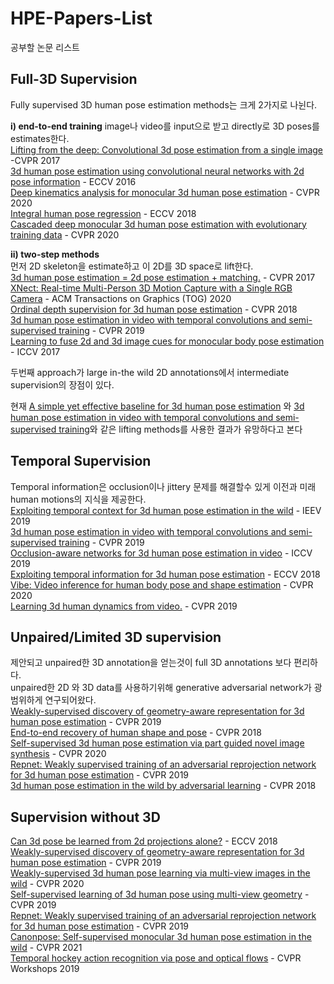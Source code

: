 # HPE-Papers-List
공부할 논문 리스트


## Full-3D Supervision
Fully supervised 3D human pose estimation methods는 크게 2가지로 나뉜다.  

**i) end-to-end training**
 image나 video를 input으로 받고 directly로 3D poses를 estimates한다.  
 [Lifting from the deep: Convolutional 3d pose estimation from a single image](https://openaccess.thecvf.com/content_cvpr_2017/papers/Tome_Lifting_From_the_CVPR_2017_paper.pdf) -CVPR 2017   
 [3d human pose estimation using convolutional neural networks with 2d pose information](https://link.springer.com/content/pdf/10.1007/978-3-319-49409-8_15.pdf) - ECCV 2016   
 [Deep kinematics analysis for monocular 3d human pose estimation](https://openaccess.thecvf.com/content_CVPR_2020/papers/Xu_Deep_Kinematics_Analysis_for_Monocular_3D_Human_Pose_Estimation_CVPR_2020_paper.pdf) - CVPR 2020  
 [Integral human pose regression](https://openaccess.thecvf.com/content_ECCV_2018/papers/Xiao_Sun_Integral_Human_Pose_ECCV_2018_paper.pdf) - ECCV 2018  
 [Cascaded deep monocular 3d human pose estimation with evolutionary training data](https://openaccess.thecvf.com/content_CVPR_2020/papers/Li_Cascaded_Deep_Monocular_3D_Human_Pose_Estimation_With_Evolutionary_Training_CVPR_2020_paper.pdf) - CVPR 2020  

**ii) two-step methods**  
 먼저 2D skeleton을 estimate하고 이 2D를 3D space로 lift한다.   
  [3d human pose estimation = 2d pose estimation + matching.](https://openaccess.thecvf.com/content_cvpr_2017/papers/Chen_3D_Human_Pose_CVPR_2017_paper.pdf) - CVPR 2017  
  [XNect: Real-time Multi-Person 3D Motion Capture with a Single RGB Camera](https://dl.acm.org/doi/pdf/10.1145/3386569.3392410) - ACM Transactions on Graphics (TOG) 2020  
  [Ordinal depth supervision for 3d human pose estimation](https://openaccess.thecvf.com/content_cvpr_2018/papers/Pavlakos_Ordinal_Depth_Supervision_CVPR_2018_paper.pdf) - CVPR 2018   
  [3d human pose estimation in video with temporal convolutions and semi-supervised training](https://openaccess.thecvf.com/content_CVPR_2019/papers/Pavllo_3D_Human_Pose_Estimation_in_Video_With_Temporal_Convolutions_and_CVPR_2019_paper.pdf) - CVPR 2019  
  [Learning to fuse 2d and 3d image cues for monocular body pose estimation](https://openaccess.thecvf.com/content_ICCV_2017/papers/Tekin_Learning_to_Fuse_ICCV_2017_paper.pdf) - ICCV 2017  

두번째 approach가 large in-the wild 2D annotations에서 intermediate supervision의 장점이 있다.

현재 [A simple yet effective baseline for 3d human pose estimation](https://openaccess.thecvf.com/content_ICCV_2017/papers/Martinez_A_Simple_yet_ICCV_2017_paper.pdf) 와 [3d human pose estimation in video with temporal convolutions and semi-supervised training](https://openaccess.thecvf.com/content_CVPR_2019/papers/Pavllo_3D_Human_Pose_Estimation_in_Video_With_Temporal_Convolutions_and_CVPR_2019_paper.pdf)와 같은 lifting methods를 사용한 결과가 유망하다고 본다

## Temporal Supervision
 Temporal information은 occlusion이나 jittery 문제를 해결할수 있게 이전과 미래 human motions의 지식을 제공한다.  
 [Exploiting temporal context for 3d human pose estimation in the wild](https://openaccess.thecvf.com/content_CVPR_2019/papers/Arnab_Exploiting_Temporal_Context_for_3D_Human_Pose_Estimation_in_the_CVPR_2019_paper.pdf) - IEEV 2019    
 [3d human pose estimation in video with temporal convolutions and semi-supervised training](https://openaccess.thecvf.com/content_CVPR_2019/papers/Pavllo_3D_Human_Pose_Estimation_in_Video_With_Temporal_Convolutions_and_CVPR_2019_paper.pdf) - CVPR 2019  
 [Occlusion-aware networks for 3d human pose estimation in video](https://openaccess.thecvf.com/content_ICCV_2019/papers/Cheng_Occlusion-Aware_Networks_for_3D_Human_Pose_Estimation_in_Video_ICCV_2019_paper.pdf) - ICCV 2019  
 [Exploiting temporal information for 3d human pose estimation](https://openaccess.thecvf.com/content_ECCV_2018/papers/Mir_Rayat_Imtiaz_Hossain_Exploiting_temporal_information_ECCV_2018_paper.pdf) - ECCV 2018  
 [Vibe: Video inference for human body pose and shape estimation](https://openaccess.thecvf.com/content_CVPR_2020/papers/Kocabas_VIBE_Video_Inference_for_Human_Body_Pose_and_Shape_Estimation_CVPR_2020_paper.pdf) - CVPR 2020  
 [Learning 3d human dynamics from video.](https://openaccess.thecvf.com/content_CVPR_2019/papers/Kanazawa_Learning_3D_Human_Dynamics_From_Video_CVPR_2019_paper.pdf) - CVPR 2019  


## Unpaired/Limited 3D supervision
 제안되고 unpaired한 3D annotation을 얻는것이 full 3D annotations 보다 편리하다.    
 unpaired한 2D 와 3D data를 사용하기위해 generative adversarial network가 광범위하게 연구되어왔다.   
 [Weakly-supervised discovery of geometry-aware representation for 3d human pose estimation](https://openaccess.thecvf.com/content_CVPR_2019/papers/Chen_Weakly-Supervised_Discovery_of_Geometry-Aware_Representation_for_3D_Human_Pose_Estimation_CVPR_2019_paper.pdf) - CVPR 2019  
 [End-to-end recovery of human shape and pose](https://openaccess.thecvf.com/content_cvpr_2018/papers/Kanazawa_End-to-End_Recovery_of_CVPR_2018_paper.pdf) - CVPR 2018  
 [Self-supervised 3d human pose estimation via part guided novel image synthesis](https://openaccess.thecvf.com/content_CVPR_2020/papers/Kundu_Self-Supervised_3D_Human_Pose_Estimation_via_Part_Guided_Novel_Image_CVPR_2020_paper.pdf) - CVPR 2020  
 [Repnet: Weakly supervised training of an adversarial reprojection network for 3d human pose estimation](https://openaccess.thecvf.com/content_CVPR_2019/papers/Wandt_RepNet_Weakly_Supervised_Training_of_an_Adversarial_Reprojection_Network_for_CVPR_2019_paper.pdf) - CVPR 2019  
 [3d human pose estimation in the wild by adversarial learning](https://openaccess.thecvf.com/content_cvpr_2018/papers/Yang_3D_Human_Pose_CVPR_2018_paper.pdf) - CVPR 2018  

## Supervision without 3D 
 [Can 3d pose be learned from 2d projections alone?](https://openaccess.thecvf.com/content_ECCVW_2018/papers/11132/Drover_Can_3D_Pose_be_Learned_from_2D_Projections_Alone_ECCVW_2018_paper.pdf) - ECCV 2018  
 [Weakly-supervised discovery of geometry-aware representation for 3d human pose estimation](https://openaccess.thecvf.com/content_CVPR_2019/papers/Chen_Weakly-Supervised_Discovery_of_Geometry-Aware_Representation_for_3D_Human_Pose_Estimation_CVPR_2019_paper.pdf) - CVPR 2019  
 [Weakly-supervised 3d human pose learning via multi-view images in the wild](https://openaccess.thecvf.com/content_CVPR_2020/papers/Iqbal_Weakly-Supervised_3D_Human_Pose_Learning_via_Multi-View_Images_in_the_CVPR_2020_paper.pdf) - CVPR 2020  
 [Self-supervised learning of 3d human pose using multi-view geometry](https://openaccess.thecvf.com/content_CVPR_2019/papers/Kocabas_Self-Supervised_Learning_of_3D_Human_Pose_Using_Multi-View_Geometry_CVPR_2019_paper.pdf) - CVPR 2019  
 [Repnet: Weakly supervised training of an adversarial reprojection network for 3d human pose estimation](https://openaccess.thecvf.com/content_CVPR_2019/papers/Wandt_RepNet_Weakly_Supervised_Training_of_an_Adversarial_Reprojection_Network_for_CVPR_2019_paper.pdf) - CVPR 2019  
 [Canonpose: Self-supervised monocular 3d human pose estimation in the wild](https://openaccess.thecvf.com/content/CVPR2021/papers/Wandt_CanonPose_Self-Supervised_Monocular_3D_Human_Pose_Estimation_in_the_Wild_CVPR_2021_paper.pdf) - CVPR 2021  
 [Temporal hockey action recognition via pose and optical flows](https://openaccess.thecvf.com/content_CVPRW_2019/papers/CVSports/Cai_Temporal_Hockey_Action_Recognition_via_Pose_and_Optical_Flows_CVPRW_2019_paper.pdf) - CVPR Workshops 2019  
